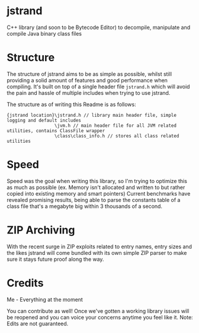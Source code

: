 # jstrand
C++ library (and soon to be Bytecode Editor) to decompile, manipulate and compile Java binary class files

# Structure 
The structure of jstrand aims to be as simple as possible, whilst still providing a solid amount of features and good performance when compiling. It's built on top of a single header file `jstrand.h` which will avoid the pain and hassle of multiple includes when trying to use jstrand. 

The structure as of writing this Readme is as follows:

```
{jstrand location}\jstrand.h // library main header file, simple logging and default includes 
                  \jvm.h // main header file for all JVM related utilities, contains ClassFile wrapper 
                  \class\class_info.h // stores all class related utilities
```

# Speed
Speed was the goal when writing this library, so I'm trying to optimize this as much as possible (ex. Memory isn't allocated and written to but rather copied into existing memory and smart pointers) Current benchmarks have revealed promising results, being able to parse the constants table of a class file that's a megabyte big within 3 thousands of a second. 

# ZIP Archiving
With the recent surge in ZIP exploits related to entry names, entry sizes and the likes jstrand will come bundled with its own simple ZIP parser to make sure it stays future proof along the way. 

# Credits 
Me - Everything at the moment

You can contribute as well! Once we've gotten a working library issues will be reopened and you can voice your concerns anytime you feel like it. Note: Edits are not guaranteed. 
